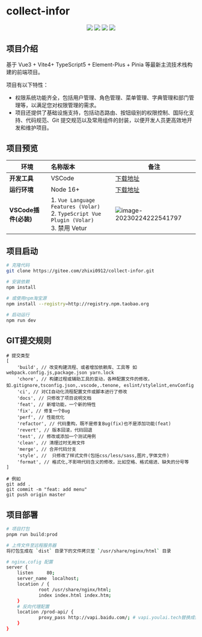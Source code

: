#  collect-infor

<p align="center">
    <img src="https://img.shields.io/badge/Vue-3.3.1-brightgreen.svg"/>
    <img src="https://img.shields.io/badge/Vite-4.3.5-green.svg"/>
    <img src="https://img.shields.io/badge/Element Plus-2.3.4-blue.svg"/>
    <img src="https://img.shields.io/badge/license-MIT-green.svg"/>
</p>


## 项目介绍

基于 Vue3 + Vite4+ TypeScript5 + Element-Plus + Pinia 等最新主流技术栈构建的前端项目。

项目有以下特性：

- 权限系统功能齐全，包括用户管理、角色管理、菜单管理、字典管理和部门管理等，以满足您对权限管理的需求。
- 项目还提供了基础设施支持，包括动态路由、按钮级别的权限控制、国际化支持、代码规范、Git 提交规范以及常用组件的封装，以便开发人员更高效地开发和维护项目。
## 项目预览




|     环境     | 名称版本    | 备注            |
| ----------- | :-------- | --------------|
| **开发工具**         | VSCode       | [下载地址](https://code.visualstudio.com/Download)                                                            |
| **运行环境**         | Node 16+                 |  [下载地址](http://nodejs.cn/download)   |
| **VSCode插件(必装)** | 1. `Vue Language Features (Volar) ` <br/> 2. `TypeScript Vue Plugin (Volar) `  <br/>3. 禁用 Vetur | ![image-20230224222541797](https://s2.loli.net/2023/02/24/Qt4XDGHFOWqfsyB.png) |


## 项目启动

```bash
# 克隆代码
git clone https://gitee.com/zhixi0912/collect-infor.git

# 安装依赖
npm install

# 或使用npm淘宝源
npm install --registry=http://registry.npm.taobao.org

# 启动运行
npm run dev
```


## GIT提交规则

```
# 提交类型
[
	'build', // 改变构建流程、或者增加依赖库、工具等 如webpack.config.js,package.json yarn.lock
	'chore', // 构建过程或辅助工具的变动，各种配置文件的修改，如.gitignore,tsconfig.json,.vscode,.tenone, eslint/stylelint,envConfig
	'ci', // 对CI自动化流程配置文件或脚本进行了修改
	'docs', // 只修改了项目说明文档
	'feat', // 新增功能，一个新的特性
	'fix', // 修复一个Bug
	'perf', // 性能优化
	'refactor', // 代码重构，既不是修复Bug(fix)也不是添加功能(feat)
	'revert', // 版本回滚，代码回退
	'test', // 修改或添加一个测试用例
	'clean', // 清理过时无用文件
	'merge', // 合并代码分支
	'style', //  只修改了样式文件(包括css/less/sass,图片,字体文件)
	'format', // 格式化,不影响代码含义的修改，比如空格、格式缩进、缺失的分号等
]

# 例如
git add .
git commit -m "feat: add menu"
git push origin master
```

## 项目部署

```bash
# 项目打包
pnpm run build:prod

# 上传文件至远程服务器
将打包生成在 `dist` 目录下的文件拷贝至 `/usr/share/nginx/html` 目录

# nginx.cofig 配置
server {
	listen     80;
	server_name  localhost;
	location / {
			root /usr/share/nginx/html;
			index index.html index.htm;
	}
	# 反向代理配置
	location /prod-api/ {
			proxy_pass http://vapi.baidu.com/; # vapi.youlai.tech替换成你的后端API地址
	}
}
```

